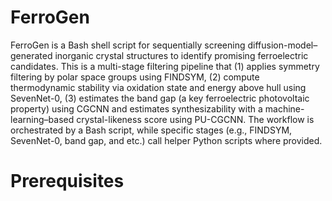 # FerroGen

FerroGen is a Bash shell script for sequentially screening diffusion-model–generated inorganic crystal structures to identify promising ferroelectric candidates.
This is a multi-stage filtering pipeline that (1) applies symmetry filtering by polar space groups using FINDSYM, (2) compute thermodynamic stability via oxidation state and energy above hull using SevenNet-0, (3) estimates the band gap (a key ferroelectric photovoltaic property) using CGCNN and estimates synthesizability with a machine-learning–based crystal-likeness score using PU-CGCNN. The workflow is orchestrated by a Bash script, while specific stages (e.g., FINDSYM, SevenNet-0, band gap, and etc.) call helper Python scripts where provided. 

# Prerequisites
